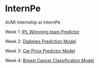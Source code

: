 # InternPe
Ai/Ml Internship at InternPe


Week 1: [IPL Winnning team Predictor](https://shaunfurtado.is-a.dev/InternPe/IPL%20Predictor%20Model/)

Week 2: [Diabetes Prediction Model](https://shaunfurtado.is-a.dev/InternPe/Diabetes%20Prediction%20Model/)

Week 3: [Car Price Predictor Model](https://shaunfurtado.is-a.dev/InternPe/Car%20Price%20Predictor%20Model/)

Week 4: [Breast Cancer Classification Model](https://shaunfurtado.is-a.dev/InternPe/Breast%20Cancer%20Classification%20Model/)
